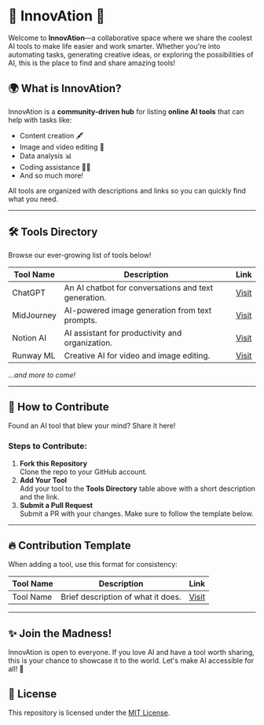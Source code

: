 # 🚀 InnovAtion 🌟  

Welcome to **InnovAtion**—a collaborative space where we share the coolest AI tools to make life easier and work smarter. Whether you're into automating tasks, generating creative ideas, or exploring the possibilities of AI, this is the place to find and share amazing tools!  

## 🌍 What is InnovAtion?  
InnovAtion is a **community-driven hub** for listing **online AI tools** that can help with tasks like:  
- Content creation 🖋️  
- Image and video editing 🎥  
- Data analysis 📊  
- Coding assistance 👨‍💻  
- And so much more!  

All tools are organized with descriptions and links so you can quickly find what you need.

---

## 🛠️ Tools Directory  
Browse our ever-growing list of tools below!  

| **Tool Name**         | **Description**                                       | **Link**               |  
|------------------------|-------------------------------------------------------|------------------------|  
| ChatGPT               | An AI chatbot for conversations and text generation. | [Visit](https://chat.openai.com/) |  
| MidJourney            | AI-powered image generation from text prompts.       | [Visit](https://www.midjourney.com/) |  
| Notion AI            | AI assistant for productivity and organization.       | [Visit](https://www.notion.so/) |  
| Runway ML            | Creative AI for video and image editing.              | [Visit](https://runwayml.com/) |  

*...and more to come!*

---

## 🤝 How to Contribute  
Found an AI tool that blew your mind? Share it here!  

### Steps to Contribute:  
1. **Fork this Repository**  
   Clone the repo to your GitHub account.  
2. **Add Your Tool**  
   Add your tool to the **Tools Directory** table above with a short description and the link.  
3. **Submit a Pull Request**  
   Submit a PR with your changes. Make sure to follow the template below.

---

## 🔥 Contribution Template  
When adding a tool, use this format for consistency:  

| **Tool Name** | **Description** | **Link** |  
|---------------|-----------------|----------|  
| Tool Name     | Brief description of what it does. | [Visit](URL) |

---

## ✨ Join the Madness!  
InnovAtion is open to everyone. If you love AI and have a tool worth sharing, this is your chance to showcase it to the world. Let's make AI accessible for all! 🌟  

## 📜 License  
This repository is licensed under the [MIT License](LICENSE).

